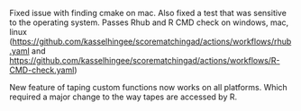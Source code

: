 Fixed issue with finding cmake on mac.
Also fixed a test that was sensitive to the operating system.
Passes Rhub and R CMD check on windows, mac, linux (https://github.com/kasselhingee/scorematchingad/actions/workflows/rhub.yaml and https://github.com/kasselhingee/scorematchingad/actions/workflows/R-CMD-check.yaml)

New feature of taping custom functions now works on all platforms. Which required a major change to the way tapes are accessed by R.

